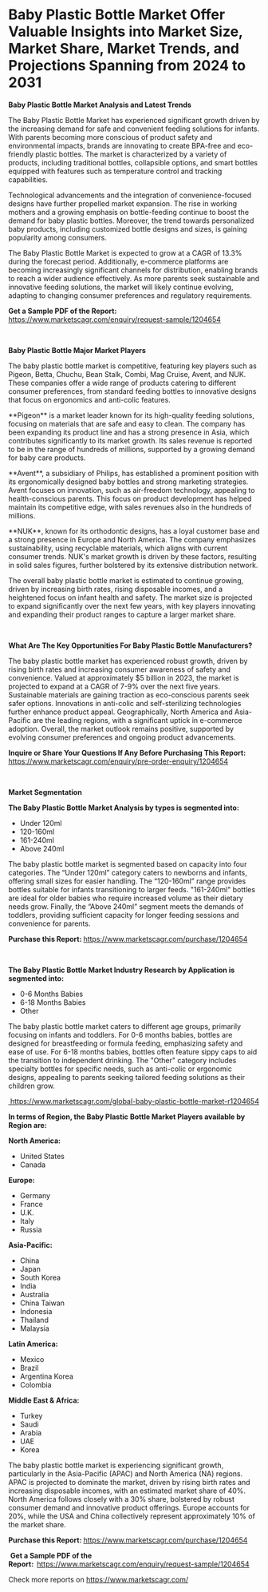 <p><h1>Baby Plastic Bottle Market Offer Valuable Insights into Market Size, Market Share, Market Trends, and Projections Spanning from 2024 to 2031</h1></p><p><strong>Baby Plastic Bottle Market Analysis and Latest Trends</strong></p>
<p><p>The Baby Plastic Bottle Market has experienced significant growth driven by the increasing demand for safe and convenient feeding solutions for infants. With parents becoming more conscious of product safety and environmental impacts, brands are innovating to create BPA-free and eco-friendly plastic bottles. The market is characterized by a variety of products, including traditional bottles, collapsible options, and smart bottles equipped with features such as temperature control and tracking capabilities.</p><p>Technological advancements and the integration of convenience-focused designs have further propelled market expansion. The rise in working mothers and a growing emphasis on bottle-feeding continue to boost the demand for baby plastic bottles. Moreover, the trend towards personalized baby products, including customized bottle designs and sizes, is gaining popularity among consumers.</p><p>The Baby Plastic Bottle Market is expected to grow at a CAGR of 13.3% during the forecast period. Additionally, e-commerce platforms are becoming increasingly significant channels for distribution, enabling brands to reach a wider audience effectively. As more parents seek sustainable and innovative feeding solutions, the market will likely continue evolving, adapting to changing consumer preferences and regulatory requirements.</p></p>
<p><strong>Get a Sample PDF of the Report:&nbsp;</strong> <a href="https://www.marketscagr.com/enquiry/request-sample/1204654?utm_campaign=1868&utm_medium=2&utm_source=Github&utm_content=ia&utm_term=31122024&utm_id=baby-plastic-bottle">https://www.marketscagr.com/enquiry/request-sample/1204654</a></p>
<p>&nbsp;</p>
<p><strong>Baby Plastic Bottle Major Market Players</strong></p>
<p><p>The baby plastic bottle market is competitive, featuring key players such as Pigeon, Betta, Chuchu, Bean Stalk, Combi, Mag Cruise, Avent, and NUK. These companies offer a wide range of products catering to different consumer preferences, from standard feeding bottles to innovative designs that focus on ergonomics and anti-colic features.</p><p>**Pigeon** is a market leader known for its high-quality feeding solutions, focusing on materials that are safe and easy to clean. The company has been expanding its product line and has a strong presence in Asia, which contributes significantly to its market growth. Its sales revenue is reported to be in the range of hundreds of millions, supported by a growing demand for baby care products.</p><p>**Avent**, a subsidiary of Philips, has established a prominent position with its ergonomically designed baby bottles and strong marketing strategies. Avent focuses on innovation, such as air-freedom technology, appealing to health-conscious parents. This focus on product development has helped maintain its competitive edge, with sales revenues also in the hundreds of millions.</p><p>**NUK**, known for its orthodontic designs, has a loyal customer base and a strong presence in Europe and North America. The company emphasizes sustainability, using recyclable materials, which aligns with current consumer trends. NUK's market growth is driven by these factors, resulting in solid sales figures, further bolstered by its extensive distribution network.</p><p>The overall baby plastic bottle market is estimated to continue growing, driven by increasing birth rates, rising disposable incomes, and a heightened focus on infant health and safety. The market size is projected to expand significantly over the next few years, with key players innovating and expanding their product ranges to capture a larger market share.</p></p>
<p>&nbsp;</p>
<p><strong>What Are The Key Opportunities For Baby Plastic Bottle Manufacturers?</strong></p>
<p><p>The baby plastic bottle market has experienced robust growth, driven by rising birth rates and increasing consumer awareness of safety and convenience. Valued at approximately $5 billion in 2023, the market is projected to expand at a CAGR of 7-9% over the next five years. Sustainable materials are gaining traction as eco-conscious parents seek safer options. Innovations in anti-colic and self-sterilizing technologies further enhance product appeal. Geographically, North America and Asia-Pacific are the leading regions, with a significant uptick in e-commerce adoption. Overall, the market outlook remains positive, supported by evolving consumer preferences and ongoing product advancements.</p></p>
<p><strong>Inquire or Share Your Questions If Any Before Purchasing This Report:</strong> <a href="https://www.marketscagr.com/enquiry/pre-order-enquiry/1204654?utm_campaign=1868&utm_medium=2&utm_source=Github&utm_content=ia&utm_term=31122024&utm_id=baby-plastic-bottle">https://www.marketscagr.com/enquiry/pre-order-enquiry/1204654</a></p>
<p>&nbsp;</p>
<p><strong>Market Segmentation</strong></p>
<p><strong>The Baby Plastic Bottle Market Analysis by types is segmented into:</strong></p>
<p><ul><li>Under 120ml</li><li>120-160ml</li><li>161-240ml</li><li>Above 240ml</li></ul></p>
<p><p>The baby plastic bottle market is segmented based on capacity into four categories. The “Under 120ml” category caters to newborns and infants, offering small sizes for easier handling. The “120-160ml” range provides bottles suitable for infants transitioning to larger feeds. "161-240ml" bottles are ideal for older babies who require increased volume as their dietary needs grow. Finally, the “Above 240ml” segment meets the demands of toddlers, providing sufficient capacity for longer feeding sessions and convenience for parents.</p></p>
<p><strong>Purchase this Report:&nbsp;</strong><a href="https://www.marketscagr.com/purchase/1204654?utm_campaign=1868&utm_medium=2&utm_source=Github&utm_content=ia&utm_term=31122024&utm_id=baby-plastic-bottle">https://www.marketscagr.com/purchase/1204654</a></p>
<p>&nbsp;</p>
<p><strong>The Baby Plastic Bottle Market Industry Research by Application is segmented into:</strong></p>
<p><ul><li>0-6 Months Babies</li><li>6-18 Months Babies</li><li>Other</li></ul></p>
<p><p>The baby plastic bottle market caters to different age groups, primarily focusing on infants and toddlers. For 0-6 months babies, bottles are designed for breastfeeding or formula feeding, emphasizing safety and ease of use. For 6-18 months babies, bottles often feature sippy caps to aid the transition to independent drinking. The "Other" category includes specialty bottles for specific needs, such as anti-colic or ergonomic designs, appealing to parents seeking tailored feeding solutions as their children grow.</p></p>
<p><a href="https://www.marketscagr.com/global-baby-plastic-bottle-market-r1204654?utm_campaign=1868&utm_medium=2&utm_source=Github&utm_content=ia&utm_term=31122024&utm_id=baby-plastic-bottle">&nbsp;https://www.marketscagr.com/global-baby-plastic-bottle-market-r1204654</a></p>
<p><strong>In terms of Region, the Baby Plastic Bottle Market Players available by Region are:</strong></p>
<p>
    <p> <strong> North America: </strong>
        <ul>
            <li>United States</li>
            <li>Canada</li>
        </ul>
        </p> 
    <p> <strong> Europe: </strong>
        <ul>
            <li>Germany</li>
            <li>France</li>
            <li>U.K.</li>
            <li>Italy</li>
            <li>Russia</li>
        </ul>
        </p> 
    <p> <strong> Asia-Pacific: </strong>
        <ul>
            <li>China</li>
            <li>Japan</li>
            <li>South Korea</li>
            <li>India</li>
            <li>Australia</li>
            <li>China Taiwan</li>
            <li>Indonesia</li>
            <li>Thailand</li>
            <li>Malaysia</li>
        </ul>
        </p> 
    <p> <strong> Latin America: </strong>
        <ul>
            <li>Mexico</li>
            <li>Brazil</li>
            <li>Argentina Korea</li>
            <li>Colombia</li>
        </ul>
        </p> 
    <p> <strong> Middle East & Africa: </strong>
        <ul>
            <li>Turkey</li>
            <li>Saudi</li>
            <li>Arabia</li>
            <li>UAE</li>
            <li>Korea</li>
        </ul>
    </p>
    </p>
<p><p>The baby plastic bottle market is experiencing significant growth, particularly in the Asia-Pacific (APAC) and North America (NA) regions. APAC is projected to dominate the market, driven by rising birth rates and increasing disposable incomes, with an estimated market share of 40%. North America follows closely with a 30% share, bolstered by robust consumer demand and innovative product offerings. Europe accounts for 20%, while the USA and China collectively represent approximately 10% of the market share.</p></p>
<p><strong>Purchase this Report: </strong><a href="https://www.marketscagr.com/purchase/1204654?utm_campaign=1868&utm_medium=2&utm_source=Github&utm_content=ia&utm_term=31122024&utm_id=baby-plastic-bottle">https://www.marketscagr.com/purchase/1204654</a></p>
<p>&nbsp;<strong>Get a Sample PDF of the Report:&nbsp;&nbsp;</strong><a href="https://www.marketscagr.com/enquiry/request-sample/1204654?utm_campaign=1868&utm_medium=2&utm_source=Github&utm_content=ia&utm_term=31122024&utm_id=baby-plastic-bottle">https://www.marketscagr.com/enquiry/request-sample/1204654</a></p>
<p><strong></strong></p>
<p>Check more reports on <a href="https://www.marketscagr.com/?utm_campaign=1868&utm_medium=2&utm_source=Github&utm_content=ia&utm_term=31122024&utm_id=baby-plastic-bottle">https://www.marketscagr.com/</a></p>